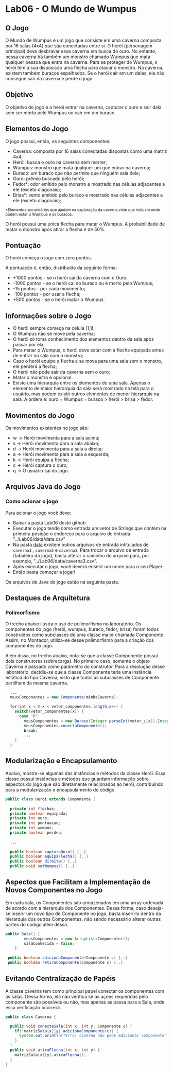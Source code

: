 # Lab06 - O Mundo de Wumpus

## O Jogo

O Mundo de Wumpus é um jogo que consiste em uma caverna composta por 16 salas (4x4) que são conectadas entre si. O herói (personagem principal) deve desbravar essa caverna em busca do ouro. No entanto, nessa caverna há também um monstro chamado Wumpus que mata qualquer pessoa que entra na caverna. Para se proteger do Wumpus, o herói tem a sua disposição uma flecha para atacar o monstro. Na caverna, existem também buracos espalhados. Se o herói cair em um deles, ele não consegue sair da caverna e perde o jogo.

## Objetivo

O objetivo do jogo é o héroi entrar na caverna, capturar o ouro e sair dela sem ser morto pelo Wumpus ou cair em um buraco.

## Elementos do Jogo

O jogo possui, então, os seguintes componentes:

* Caverna: composta por 16 salas conectadas dispostas como uma matriz 4x4;
* Herói: busca o ouro na caverna sem morrer;
* Wumpus: monstro que mata qualquer um que entrar na caverna;
* Buraco: um buraco que não permite que ninguém saia dele;
* Ouro: prêmio buscado pelo herói;
* Fedor*: odor emitido pelo monstro e mostrado nas células adjacentes a ele (exceto diagonais);
* Brisa*: vento emitido pelo buraco e mostrado nas células adjacentes a ele (exceto diagonais);

<sub>*Elementos secundários que ajudam na exploração da caverna visto que indicam onde podem estar o Wumpus e os buracos.<sub>

O herói possui uma única flecha para matar o Wumpus. A probabilidade de matar o monstro após atirar a flecha é de 50%.
	
## Pontuação
	
O herói começa o jogo com zero pontos.

A pontuação é, então, distribuída da seguinte forma:

* +1000 pontos - se o herói sai da caverna com o Ouro;
* -1000 pontos - se o herói cai no buraco ou é morto pelo Wumpus;
* -15 pontos - por cada movimento;
* -100 pontos - por usar a flecha;
* +500 pontos - se o herói matar o Wumpus.
	
## Informações sobre o Jogo
	
* O herói sempre começa na célula (1,1);
* O Wumpus não se move pela caverna;
* O herói só toma conhecimento dos elementos dentro da sala após passar por ela;
* Para matar o Wumpus, o herói deve estar com a flecha equipada antes de entrar na sala com o monstro;
* Caso o herói equipe a flecha e se mova para uma sala sem  o monstro, ele perderá a flecha;
* O herói não pode sair da caverna sem o ouro;
* Matar o monstro é opcional.
* Existe uma hierarquia entre os elementos de uma sala. Apenas o elemento de maior hierarquia da sala será mostrado na tela para o usuário, mas podem existir outros elementos de menor hierarquia na sala. A ordem é: ouro = Wumpus = buraco > herói > brisa > fedor.
	
## Movimentos do Jogo
	
Os movimentos existentes no jogo são:
	
* w -> Herói movimenta para a sala acima;
* s -> Herói movimenta para a sala abaixo;
* d -> Herói movimenta para a sala a direita;
* a -> Herói movimenta para a sala a esquerda;
* k -> Herói equipa a flecha;
* c -> Herói captura o ouro;
* q -> O usuário sai do jogo.
	
## Arquivos Java do Jogo
	
### Como acionar o jogo
	
Para acionar o jogo você deve:
	
* Baixar a pasta Lab06 deste github.
* Executar o jogo tendo como entrada um vetor de Strings que contém na primeira posição o endereço para o arquivo de entrada "../Lab06/data/data.csv"
* Na pasta [data](https://github.com/gabrielmelo00/TrabalhosMC/tree/master/Lab06/data) existem outros arquivos de entrada intitulados de `caverna1` , `caverna2` e `caverna3`. Para trocar o arquivo de entrada (tabuleiro do jogo), basta alterar o caminho do arquivo para, por exemplo,  "../Lab06/data/caverna3.csv".
* Após executar o jogo, você deverá enserir um nome para o seu Player;
* Então basta começar a jogar!

Os arquivos de Java do jogo estão na seguinte pasta.

## Destaques de Arquitetura
### Polimorfismo
	
O trecho abaixo ilustra o uso de polimorfismo no laboratório. Os componentes do jogo (herói, wumpus, buraco, fedor, brisa) foram todos construídos como subclasses de uma classe maior chamada Componente. Assim, no Montador, utiliza-se desse polimorfismo para a criação dos componentes do jogo. 
	
Além disso, no trecho abaixo, nota-se que a classe Componente possui dois construtores (sobrecarga). No primeiro caso, somente o objeto Caverna é passado como parâmetro do construtor. Para a resolução desse laboratório, decidiu-se que a classe Componente teria uma instância estática do tipo Caverna, visto que todos as subclasses de Componente partilham da mesma caverna.

~~~java
  ...
  meusComponentes = new Componente(minhaCaverna);

  for(int x = 0;x < vetor_componentes.length;x++) {
    switch(vetor_componentes[x]) {
      case "B":
        meusComponentes = new Buraco(Integer.parseInt(vetor_i[x]),Integer.parseInt(vetor_j[x]));
        meusComponentes.conectaComponente();
        break;          
        ...
    }				
  }
~~~

## Modularização e Encapsulamento
						 
Abaixo, mostra-se algumas das instâncias e métodos da classe Herói. Essa classe possui instâncias e métodos que guardam informação sobre aspectos do jogo que são diretamente relacionados ao herói, contribuindo para a modularização e encapsulamento do código.

~~~java
public class Heroi extends Componente {
	
  private int flechas;
  private boolean equipada;
  private int ouro;
  private int pontuacao;
  private int wumpus;
  private boolean perdeu;
  
  ...
  
  public boolean capturaOuro() {..}
  public boolean equipaFlecha() {..}
  public boolean direita() {..}
  public void setWumpus() {..}
~~~

## Aspectos que Facilitam a Implementação de Novos Componentes no Jogo
						 
Em cada sala, os Componentes são armazenados em uma array ordenada de acordo com a hierarquia dos Componentes. Dessa forma, caso deseja-se inserir um novo tipo de Componente no jogo, basta inseri-lo dentro da hierarquia dos outros Componentes, não sendo necessário alterar outras partes do código além dessa.

~~~java
public Sala() {
		meusComponentes = new ArrayList<Componente>();
		salaConhecida = false;
	}
 
 public boolean adicionaComponente(Componente c) {..}
 public boolean retiraComponente(Componente c) {..}
~~~

## Evitando Centralização de Papéis
	
A classe caverna tem como principal papel conectar os componentes com as salas. Dessa forma, ela não verifica se as ações requeridas pelo componente são possíveis ou não, mas apenas as passa para a Sala, onde essa verificação ocorrerá.

~~~java
public class Caverna {

  public void conectaSala(int x, int y, Componente c) {
    if(!matrizSala[x][y].adicionaComponente(c)) {
      System.out.println("Erro: caverna não pode adicionar componente");
    }
  }
  public void atiraFlecha(int x, int y) {
    matrizSala[x][y].atiraFlecha();
  }
}
~~~
